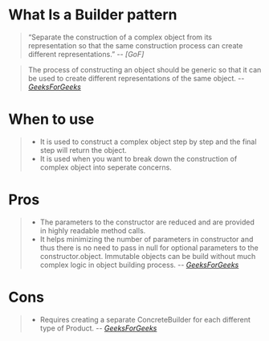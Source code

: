 # What Is a Builder pattern
> “Separate the construction of a complex object from its representation so that the same construction process can create different representations.”
> -- <cite>[GoF]</cite>

> The process of constructing an object should be generic so that it can be used to create different representations of the same object.
> -- <cite>[GeeksForGeeks][1]</cite>

# When to use
> - It is used to construct a complex object step by step and the final step will return the object. 
> - It is used when you want to break down the construction of complex object into seperate concerns.


# Pros
> - The parameters to the constructor are reduced and are provided in highly readable method calls.
> - It helps minimizing the number of parameters in constructor and thus there is no need to pass in null for optional parameters to the constructor.object.
> Immutable objects can be build without much complex logic in object building process.
> -- <cite>[GeeksForGeeks][1]</cite>


# Cons
> - Requires creating a separate ConcreteBuilder for each different type of Product.
> -- <cite>[GeeksForGeeks][1]</cite>

[1]: https://www.geeksforgeeks.org/builder-design-pattern/
